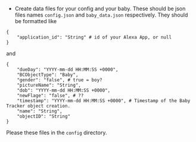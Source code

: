 * Create data files for your config and your baby. These should be json files names `config.json` and `baby_data.json` respectively. They should be formatted like
```
{
    "application_id": "String" # id of your Alexa App, or null
}
```
and
```
{
    "dueDay": "YYYY-mm-dd HH:MM:SS +0000",
    "BCObjectType": "Baby",
    "gender": "false", # true = boy?
    "pictureName": "String",
    "dob": "YYYY-mm-dd HH:MM:SS +0000",
    "newFlage": "false", # ??
    "timestamp": "YYYY-mm-dd HH:MM:SS +0000", # Timestamp of the Baby Tracker object creation.
    "name": "String",
    "objectID": "String"
}
```
Please these files in the `config` directory.